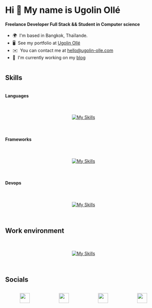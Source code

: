 # Hi 👋 My name is Ugolin Ollé

#### Freelance Developer Full Stack && Student in Computer science

- 🌍  I'm based in Bangkok, Thaïlande.
- 🖥️  See my portfolio at [Ugolin Ollé](http://ugolin-olle.com)
- ✉️  You can contact me at [hello@ugolin-olle.com](mailto:hello@ugolin-olle.com)
- 🚀  I'm currently working on my [blog](https://github.com/UgolinOlle/blog-v1)

<div style="display: flex; flex-direction: column;">

## Skills

#### Languages
<div style="margin: 0 auto; margin-top: 20px; margin-bottom: 20px;">

[![My Skills](https://skillicons.dev/icons?i=java,python,bash,html,css,js,lua,ts,nodejs,dart,c,php,postgres,mongo&perline=5)](https://skillicons.dev)

</div>

#### Frameworks
<div style="margin: 0 auto; margin-top: 20px; margin-bottom: 20px;">

[![My Skills](https://skillicons.dev/icons?i=tailwind,sass,flutter,c,nest,next,react,wordpress,express,prisma&perline=5)](https://skillicons.dev)

</div>

#### Devops
<div style="margin: 0 auto; margin-top: 20px; margin-bottom: 20px;">

[![My Skills](https://skillicons.dev/icons?i=docker,grafana,bash,git,kafka,gitlab,github,githubactions,jenkins,nginx,prometheus,redis&perline=5)](https://skillicons.dev)

</div>

## Work environment

<div style="margin: 0 auto; margin-top: 20px; margin-bottom: 20px;">

[![My Skills](https://skillicons.dev/icons?i=vscode,idea,neovim,github,vercel,postman,linux,figma&perline=4)](https://skillicons.dev)

</div>

## Socials

<p align="left" style="display: flex; justify-content: space-around"> <a href="https://discord.com/users/Ugolin#1727" target="_blank" rel="noreferrer"><img src="https://raw.githubusercontent.com/danielcranney/readme-generator/main/public/icons/socials/discord.svg" width="32" height="32" /></a> <a href="https://www.github.com/UgolinOlle" target="_blank" rel="noreferrer"><img src="https://raw.githubusercontent.com/danielcranney/readme-generator/main/public/icons/socials/github.svg" width="32" height="32" /></a> <a href="http://www.instagram.com/ugolin.olle" target="_blank" rel="noreferrer"><img src="https://raw.githubusercontent.com/danielcranney/readme-generator/main/public/icons/socials/instagram.svg" width="32" height="32" /></a> <a href="https://www.linkedin.com/in/ugolin-oll%C3%A9-5b6430221/" target="_blank" rel="noreferrer"><img src="https://raw.githubusercontent.com/danielcranney/readme-generator/main/public/icons/socials/linkedin.svg" width="32" height="32" /></a>

</div>
